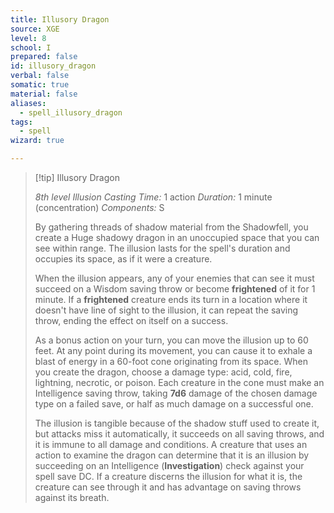 ```yaml
---
title: Illusory Dragon
source: XGE
level: 8
school: I
prepared: false
id: illusory_dragon
verbal: false
somatic: true
material: false
aliases:
  - spell_illusory_dragon
tags:
  - spell
wizard: true

---
```

>[!tip] Illusory Dragon
>
> *8th level Illusion*
> *Casting Time:* 1 action
> *Duration:* 1 minute (concentration)
> *Components:* S
>
>By gathering threads of shadow material from the Shadowfell, you create a Huge shadowy dragon in an unoccupied space that you can see within range. The illusion lasts for the spell's duration and occupies its space, as if it were a creature.
>
>When the illusion appears, any of your enemies that can see it must succeed on a Wisdom saving throw or become **frightened** of it for 1 minute. If a **frightened** creature ends its turn in a location where it doesn't have line of sight to the illusion, it can repeat the saving throw, ending the effect on itself on a success.
>
>As a bonus action on your turn, you can move the illusion up to 60 feet. At any point during its movement, you can cause it to exhale a blast of energy in a 60-foot cone originating from its space. When you create the dragon, choose a damage type: acid, cold, fire, lightning, necrotic, or poison. Each creature in the cone must make an Intelligence saving throw, taking **7d6** damage of the chosen damage type on a failed save, or half as much damage on a successful one.
>
>The illusion is tangible because of the shadow stuff used to create it, but attacks miss it automatically, it succeeds on all saving throws, and it is immune to all damage and conditions. A creature that uses an action to examine the dragon can determine that it is an illusion by succeeding on an Intelligence (**Investigation**) check against your spell save DC. If a creature discerns the illusion for what it is, the creature can see through it and has advantage on saving throws against its breath.
>

